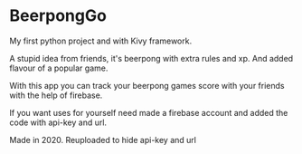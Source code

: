 # BeerpongGo



My first python project and with Kivy framework. 

A stupid idea from friends, it's beerpong with extra rules and xp. And added flavour of a popular game.

With this app you can track your beerpong games score with your friends with the help of firebase. 

If you want uses for yourself need made a firebase account and added the code with api-key and url.

Made in 2020. Reuploaded to hide api-key and url


